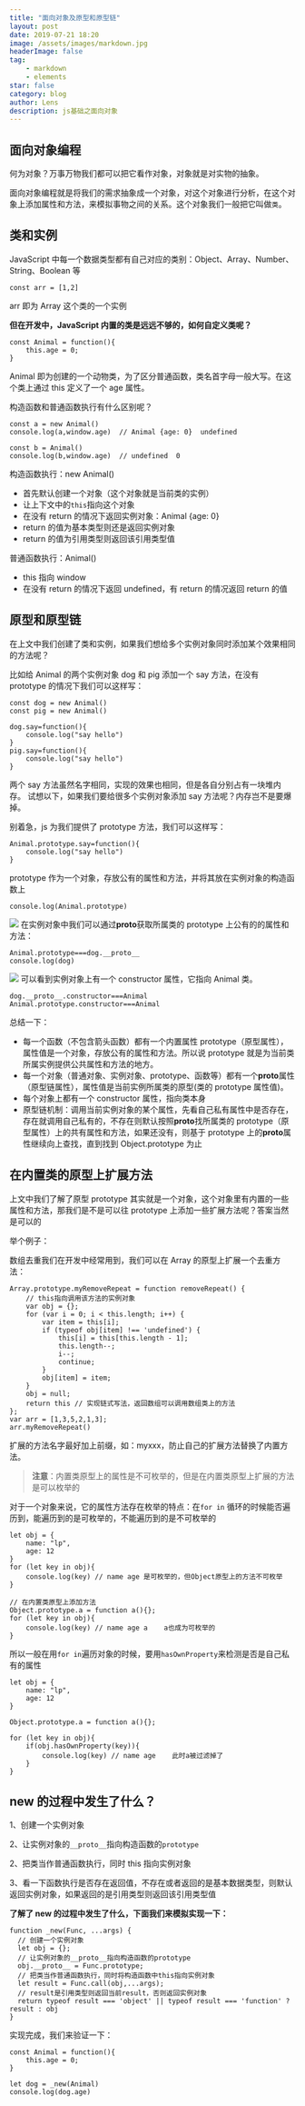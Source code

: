 ```yaml
---
title: "面向对象及原型和原型链"
layout: post
date: 2019-07-21 18:20
image: /assets/images/markdown.jpg
headerImage: false
tag:
    - markdown
    - elements
star: false
category: blog
author: Lens
description: js基础之面向对象
---
```


## 面向对象编程

何为对象？万事万物我们都可以把它看作对象，对象就是对实物的抽象。

面向对象编程就是将我们的需求抽象成一个对象，对这个对象进行分析，在这个对象上添加属性和方法，来模拟事物之间的关系。这个对象我们一般把它叫做`类`。

## 类和实例

JavaScript 中每一个数据类型都有自己对应的类别：Object、Array、Number、String、Boolean 等

```
const arr = [1,2]
```

arr 即为 Array 这个类的一个实例

**但在开发中，JavaScript 内置的类是远远不够的，如何自定义类呢？**

```
const Animal = function(){
    this.age = 0;
}
```

Animal 即为创建的一个动物类，为了区分普通函数，类名首字母一般大写。在这个类上通过 this 定义了一个 age 属性。

构造函数和普通函数执行有什么区别呢？

```
const a = new Animal()
console.log(a,window.age)  // Animal {age: 0}  undefined

const b = Animal()
console.log(b,window.age)  // undefined  0
```

构造函数执行：new Animal()

-   首先默认创建一个对象（这个对象就是当前类的实例）
-   让上下文中的`this`指向这个对象
-   在没有 return 的情况下返回实例对象：Animal {age: 0}
-   return 的值为基本类型则还是返回实例对象
-   return 的值为引用类型则返回该引用类型值

普通函数执行：Animal()

-   this 指向 window
-   在没有 return 的情况下返回 undefined，有 return 的情况返回 return 的值

## 原型和原型链

在上文中我们创建了类和实例，如果我们想给多个实例对象同时添加某个效果相同的方法呢？

比如给 Animal 的两个实例对象 dog 和 pig 添加一个 say 方法，在没有 prototype 的情况下我们可以这样写：

```
const dog = new Animal()
const pig = new Animal()

dog.say=function(){
    console.log("say hello")
}
pig.say=function(){
    console.log("say hello")
}
```

两个 say 方法虽然名字相同，实现的效果也相同，但是各自分别占有一块堆内存。
试想以下，如果我们要给很多个实例对象添加 say 方法呢？内存岂不是要爆掉。

别着急，js 为我们提供了 prototype 方法，我们可以这样写：

```
Animal.prototype.say=function(){
    console.log("say hello")
}
```

prototype 作为一个对象，存放公有的属性和方法，并将其放在实例对象的构造函数上

```
console.log(Animal.prototype)
```

![](https://user-gold-cdn.xitu.io/2020/7/27/1738eb7e0813f2dc?w=342&h=130&f=png&s=7194)
在实例对象中我们可以通过**proto**获取所属类的 prototype 上公有的的属性和方法：

```
Animal.prototype===dog.__proto__
console.log(dog)
```

![](https://user-gold-cdn.xitu.io/2020/7/27/1738eba8e9cfe6cf?w=301&h=152&f=png&s=6681)
可以看到实例对象上有一个 constructor 属性，它指向 Animal 类。

```
dog.__proto__.constructor===Animal
Animal.prototype.constructor===Animal
```

总结一下：

-   每一个函数（不包含箭头函数）都有一个内置属性 prototype（原型属性），属性值是一个对象，存放公有的属性和方法。所以说 prototype 就是为当前类所属实例提供公共属性和方法的地方。
-   每一个对象（普通对象、实例对象、prototype、函数等）都有一个**proto**属性（原型链属性），属性值是当前实例所属类的原型(类的 prototype 属性值)。
-   每个对象上都有一个 constructor 属性，指向类本身
-   原型链机制：调用当前实例对象的某个属性，先看自己私有属性中是否存在，存在就调用自己私有的，不存在则默认按照**proto**找所属类的 prototype（原型属性）上的共有属性和方法，如果还没有，则基于 prototype 上的**proto**属性继续向上查找，直到找到 Object.prototype 为止

## 在内置类的原型上扩展方法

上文中我们了解了原型 prototype 其实就是一个对象，这个对象里有内置的一些属性和方法，那我们是不是可以往 prototype 上添加一些扩展方法呢？答案当然是可以的

举个例子：

数组去重我们在开发中经常用到，我们可以在 Array 的原型上扩展一个去重方法：

```
Array.prototype.myRemoveRepeat = function removeRepeat() {
    // this指向调用该方法的实例对象
    var obj = {};
    for (var i = 0; i < this.length; i++) {
        var item = this[i];
        if (typeof obj[item] !== 'undefined') {
            this[i] = this[this.length - 1];
            this.length--;
            i--;
            continue;
        }
        obj[item] = item;
    }
    obj = null;
    return this // 实现链式写法，返回数组可以调用数组类上的方法
};
var arr = [1,3,5,2,1,3];
arr.myRemoveRepeat()
```

扩展的方法名字最好加上前缀，如：myxxx，防止自己的扩展方法替换了内置方法。

> **注意**：内置类原型上的属性是不可枚举的，但是在内置类原型上扩展的方法是可以枚举的

对于一个对象来说，它的属性方法存在枚举的特点：在`for in` 循环的时候能否遍历到，能遍历到的是可枚举的，不能遍历到的是不可枚举的

```
let obj = {
	name: "lp",
    age: 12
}
for (let key in obj){
	console.log(key) // name age 是可枚举的，但Object原型上的方法不可枚举
}

// 在内置类原型上添加方法
Object.prototype.a = function a(){};
for (let key in obj){
	console.log(key) // name age a    a也成为可枚举的
}
```

所以一般在用`for in`遍历对象的时候，要用`hasOwnProperty`来检测是否是自己私有的属性

```
let obj = {
	name: "lp",
    age: 12
}

Object.prototype.a = function a(){};

for (let key in obj){
	if(obj.hasOwnProperty(key)){
    	console.log(key) // name age    此时a被过滤掉了
    }
}
```

## new 的过程中发生了什么？

1、创建一个实例对象

2、让实例对象的`__proto__`指向构造函数的`prototype`

2、把类当作普通函数执行，同时 this 指向实例对象

3、看一下函数执行是否存在返回值，不存在或者返回的是基本数据类型，则默认返回实例对象，如果返回的是引用类型则返回该引用类型值

**了解了 new 的过程中发生了什么，下面我们来模拟实现一下：**

```
function _new(Func, ...args) {
  // 创建一个实例对象
  let obj = {};
  // 让实例对象的__proto__指向构造函数的prototype
  obj.__proto__ = Func.prototype;
  // 把类当作普通函数执行，同时将构造函数中this指向实例对象
  let result = Func.call(obj,...args);
  // result是引用类型则返回当前result，否则返回实例对象
  return typeof result === 'object' || typeof result === 'function' ? result : obj
}
```

实现完成，我们来验证一下：

```
const Animal = function(){
    this.age = 0;
}

let dog = _new(Animal)
console.log(dog.age)
```
